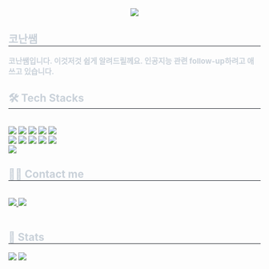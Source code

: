 <div align= "center">
    <img src="https://capsule-render.vercel.app/api?type=waving&color=gradient&height=240&text=co-ha(conanssam%20hi)&animation=fadeIn&fontColor=ffffff&fontSize=60" />
    </div>
    <div style="text-align: left;"> 
    <h2 style="border-bottom: 1px solid #21262d; color: #c9d1d9;"> 코난쌤 </h2>  
    <div style="font-weight: 700; font-size: 15px; text-align: left; color: #c9d1d9;"> 코난쌤입니다. </li>이것저것 쉽게 알려드릴께요. 인공지능 관련  follow-up하려고 애쓰고 있습니다. </div> 
    </div>
    <div style="text-align: left;">
    <h2 style="border-bottom: 1px solid #21262d; color: #c9d1d9;"> 🛠️ Tech Stacks </h2> <br> 
    <div style="margin: ; text-align: left;" "text-align: left;"> <img src="https://img.shields.io/badge/C-A8B9CC?style=plastic&logo=C&logoColor=white">
          <img src="https://img.shields.io/badge/C++-00599C?style=plastic&logo=C%2B%2B&logoColor=white">
          <img src="https://img.shields.io/badge/Notion-000000?style=plastic&logo=Notion&logoColor=white">
          <img src="https://img.shields.io/badge/Selenium-43B02A?style=plastic&logo=Selenium&logoColor=white">
          <img src="https://img.shields.io/badge/Python-3776AB?style=plastic&logo=Python&logoColor=white">
          <br/><img src="https://img.shields.io/badge/Netlify-00C7B7?style=plastic&logo=Netlify&logoColor=white">
          <img src="https://img.shields.io/badge/Matlab-0076a8?style=plastic&logo=Matlab&logoColor=white">
          <img src="https://img.shields.io/badge/Figma-F24E1E?style=plastic&logo=Figma&logoColor=white">
          <img src="https://img.shields.io/badge/HTML5-E34F26?style=plastic&logo=HTML5&logoColor=white">
          <img src="https://img.shields.io/badge/Javascript-F7DF1E?style=plastic&logo=Javascript&logoColor=white">
          <br/><img src="https://img.shields.io/badge/PyTorch-EE4C2C?style=plastic&logo=PyTorch&logoColor=white">
          </div>
    </div>
    <div style="text-align: left;">
    <h2 style="border-bottom: 1px solid #21262d; color: #c9d1d9;"> 🧑‍💻 Contact me </h2> <br> 
    <div style="text-align: left;"> <a href=mailto:jjoongoo@gmail.com> <img src="https://img.shields.io/badge/Gmail-EA4335?style=plastic&logo=Gmail&logoColor=white&link=mailto:jjoongoo@gmail.com"> </a>
         <a href=https://www.facebook.com/jjoongoo> <img src="https://img.shields.io/badge/Facebook-1877F2?style=plastic&logo=Facebook&logoColor=white&link=https://www.facebook.com/jjoongoo"> </a>
          </div>  <br> 
    <div style="text-align: left;">  </div> 
    </div>
    <div style="text-align: left;"> 
    <h2 style="border-bottom: 1px solid #21262d; color: #c9d1d9;"> 🏅 Stats </h2> <div style="text-align: left;"> <img src="https://github-readme-stats.vercel.app/api?username=jkf87&bg_color=180,000000,&title_color=000000&text_color=000000"
         /> <img src="https://github-readme-stats.vercel.app/api/top-langs/?username=jkf87&layout=compact&bg_color=180,000000,&title_color=000000&text_color=000000"
           /> </div> 
    </div>
    
